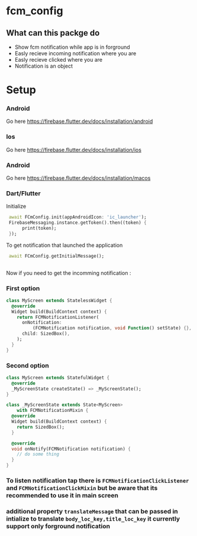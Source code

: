 # fcm_config
## What can this  packge do
- Show fcm notification while app is in forground
- Easly recieve incoming notification where you are
- Easly recieve clicked  where you are
- Notification is an object

# Setup
### Android
  Go here https://firebase.flutter.dev/docs/installation/android

### Ios
  Go here https://firebase.flutter.dev/docs/installation/ios

### Android
  Go here https://firebase.flutter.dev/docs/installation/macos

### Dart/Flutter
Initialize
```dart
 await FCmConfig.init(appAndroidIcon: 'ic_launcher');
 FirebaseMessaging.instance.getToken().then((token) {
      print(token);
 });
```
To get notification that launched the application
```dart
 await FCmConfig.getInitialMessage();
 
```

Now if you need to get the incomming notification :
### First option
```dart
class MyScreen extends StatelessWidget {
  @override
  Widget build(BuildContext context) {
    return FCMNotificationListener(
      onNotification:
          (FCMNotification notification, void Function() setState) {},
      child: SizedBox(),
    );
  }
}
```
### Second option

```dart
class MyScreen extends StatefulWidget {
  @override
  _MyScreenState createState() => _MyScreenState();
}

class _MyScreenState extends State<MyScreen>
    with FCMNotificationMixin {
  @override
  Widget build(BuildContext context) {
    return SizedBox();
  }

  @override
  void onNotify(FCMNotification notification) {
    // do some thing
  }
}

```

### To listen notification tap there is `FCMNotificationClickListener` and `FCMNotificationClickMixin` but be aware that its recommended to use it in main screen

### additional property `translateMessage` that can be passed in intialize to translate `body_loc_key,title_loc_key` it currently support only forground notification